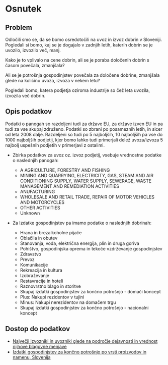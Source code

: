 # Osnutek

## Problem

Odločili smo se, da se bomo osredotočili na uvoz in izvoz dobrin v Sloveniji.
Pogledali si bomo, kaj se je dogajalo v zadnjih letih, katerih dobrin se je
uvozilo, izvozilo več, manj.


Kako je to vplivalo na cene dobrin, ali se je poraba določenih dobrin s časom povečala, zmanjšala?


Ali se je potrošnja gospodinjstev povečala za določene dobrine, zmanjšala glede na količino uvoza, izvoza v nekem letu?


Pogledali bomo, katera podjetja oziroma industrije so čež leta uvozila, izvozila
več dobrin.


## Opis podatkov

Podatki o panogah so razdeljeni tudi za države EU, za države izven EU in pa tudi za vse skupaj združeno. Podatki so zbrani po posameznih letih, in sicer od leta 2008 dalje. Razdeljeni so tudi po 5 najboljših, 10 najboljših pa vse do 1000 najboljših podjetij, kjer bomo lahko tudi primerjali delež uvoza/izvoza 5 najbolj uspešnih podjetih v primerjavi z ostalimi. 

* Zbirka podatkov za uvoz oz. izvoz podjetij, vsebuje vrednostne podatke o naslednjih panogah:
    * A AGRICULTURE, FORESTRY AND FISHING
    * MINING AND QUARRYING, ELECTRICITY, GAS, STEAM AND AIR CONDITIONING SUPPLY, WATER SUPPLY, SEWERAGE, WASTE MANAGEMENT AND REMEDIATION ACTIVITIES
    * ANUFACTURING
    * WHOLESALE AND RETAIL TRADE, REPAIR OF MOTOR VEHICLES AND MOTORCYCLES
    * OTHER ACTIVITIES
    * Unknown


* Za Izdatke gospodinjstev pa imamo podatke o naslednjih dobrinah:

    * Hrana in brezalkoholne pijače
    * Oblačila in obutev
    * Stanovanja, voda, električna energija, plin in druga goriva
    * Pohištvo, gospodinjska oprema in tekoče vzdrževanje gospodinjstev
    * Zdravstvo
    * Prevoz
    * Komunikacije
    * Rekreacija in kultura
    * Izobraževanje
    * Restavracije in hoteli
    * Raznovrstno blago in storitve
    * Skupaj izdatki gospodinjstev za končno potrošnjo - domači koncept
    * Plus: Nakupi rezidentov v tujini
    * Minus: Nakupi nerezidentov na domačem trgu
    * Skupaj izdatki gospodinjstev za končno potrošnjo - nacionalni koncept


## Dostop do podatkov
* [Največji izvozniki in uvozniki glede na področje dejavnosti in vrednost njihove blagovne menjave](https://podatki.gov.si/dataset/surs2430102s?fbclid=IwAR30FKYdkMiSjjpGv1kA6URPq4lv1V48_U4bN29L2eS7rfGhBBxWtAL_QYA)
* [Izdatki gospodinjstev za končno potrošnjo po vrsti proizvodov in namenu, Slovenija](https://podatki.gov.si/dataset/surs0301940s/resource/d34d6fc2-ef57-463b-9a4c-dfc2a9cbafa4)
